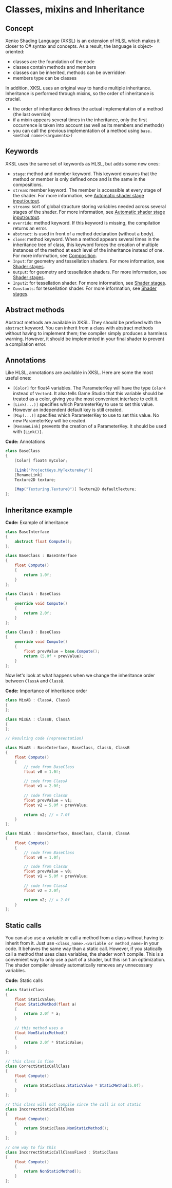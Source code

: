 # Classes, mixins and Inheritance

## Concept

Xenko Shading Language (XKSL) is an extension of HLSL which makes it closer to C# syntax and concepts. As a result, the language is object-oriented:

- classes are the foundation of the code
- classes contain methods and members
- classes can be inherited, methods can be overridden
- members type can be classes

In addition, XKSL uses an original way to handle multiple inheritance. Inheritance is performed through mixins, so the order of inheritance is crucial.

- the order of inheritance defines the actual implementation of a method (the last override)
- if a mixin appears several times in the inheritance, only the first occurrence is taken into account (as well as its members and methods)
- you can call the previous implementation of a method using `base.<method name>(<arguments>)`

## Keywords

XKSL uses the same set of keywords as HLSL, but adds some new ones:

- `stage`: method and member keyword. This keyword ensures that the method or member is only defined once and is the same in the compositions.
- `stream`: member keyword. The member is accessible at every stage of the shader. For more information, see [Automatic shader stage input/output](automatic-shader-stage-input-output.md).
- `streams`: sort of global structure storing variables needed across several stages of the shader. For more information, see [Automatic shader stage input/output](automatic-shader-stage-input-output.md).
- `override`: method keyword. If this keyword is missing, the compilation returns an error.
- `abstract`: is used in front of a method declaration (without a body).
- `clone`: method keyword. When a method appears several times in the inheritance tree of class, this keyword forces the creation of multiple instances of the method at each level of the inheritance instead of one. For more information, see [Composition](composition.md).
- `Input`: for geometry and tessellation shaders. For more information, see [Shader stages](shader-stages.md).
- `Output`: for geometry and tessellation shaders. For more information, see [Shader stages](shader-stages.md).
- `Input2`: for tessellation shader. For more information, see [Shader stages](shader-stages.md).
- `Constants`: for tessellation shader. For more information, see [Shader stages](shader-stages.md).

## Abstract methods

Abstract methods are available in XKSL. They should be prefixed with the `abstract` keyword. You can inherit from a class with abstract methods without having to implement them; the compiler simply produces a harmless warning. However, it should be implemented in your final shader to prevent a compilation error.

## Annotations

Like HLSL, annotations are available in XKSL. Here are some the most useful ones:

- `[Color]` for float4 variables. The ParameterKey will have the type `Color4` instead of `Vector4`. It also tells Game Studio that this variable should be treated as a color, giving you the most convenient interface to edit it.
- `[Link(...)]` specifies which ParameterKey to use to set this value. However an independent default key is still created.
- `[Map(...)]` specifies which ParameterKey to use to set this value. No new ParameterKey will be created.
- `[RenameLink]` prevents the creation of a ParameterKey. It should be used with `[Link()]`.

**Code:** Annotations

```cs
class BaseClass
{
	[Color] float4 myColor;
 
	[Link("ProjectKeys.MyTextureKey")]
	[RenameLink]
	Texture2D texture;
 
	[Map("Texturing.Texture0")] Texture2D defaultTexture;
};
```

## Inheritance example

**Code:** Example of inheritance

```cs
class BaseInterface
{
	abstract float Compute();
};
 
class BaseClass : BaseInterface
{
	float Compute()
	{
		return 1.0f;
	}
};
 
class ClassA : BaseClass
{
	override void Compute()
	{
		return 2.0f;
	}
};
 
class ClassB : BaseClass
{
	override void Compute()
	{
		float prevValue = base.Compute();
		return (5.0f + prevValue);
	}
};
```

Now let's look at what happens when we change the inheritance order between `ClassA` and `ClassB`.

**Code:** Importance of inheritance order

```cs
class MixAB : ClassA, ClassB
{
};
 
class MixBA : ClassB, ClassA
{
};
 
// Resulting code (representation)

class MixAB : BaseInterface, BaseClass, ClassA, ClassB
{
	float Compute()
	{
		// code from BaseClass
		float v0 = 1.0f;
 
		// code from ClassA
		float v1 = 2.0f;
 
		// code from ClassB
		float prevValue = v1;
		float v2 = 5.0f + prevValue;
 
		return v2; // = 7.0f
	}
};

class MixBA : BaseInterface, BaseClass, ClassB, ClassA
{
	float Compute()
	{
		// code from BaseClass
		float v0 = 1.0f;

		// code from ClassB
		float prevValue = v0;
		float v1 = 5.0f + prevValue;
		
		// code from ClassA
		float v2 = 2.0f;

		return v2; // = 2.0f
	}
};
```

## Static calls

You can also use a variable or call a method from a class without having to inherit from it. Just use `<class_name>.<variable or method_name>` in your code. It behaves the same way than a static call. However, if you statically call a method that uses class variables, the shader won't compile. This is a convenient way to only use a part of a shader, but this isn't an optimization. The shader compiler already automatically removes any unnecessary variables.

**Code:** Static calls

```cs
class StaticClass
{
	float StaticValue;
	float StaticMethod(float a)
	{
		return 2.0f * a;
	}
 
	// this method uses a
	float NonStaticMethod()
	{
		return 2.0f * StaticValue;
	}
};
 
// this class is fine
class CorrectStaticCallClass
{
	float Compute()
	{
		return StaticClass.StaticValue * StaticMethod(5.0f);
	}
};
 
// this class will not compile since the call is not static
class IncorrectStaticCallClass 
{
	float Compute()
	{
		return StaticClass.NonStaticMethod();
	}
};
 
// one way to fix this
class IncorrectStaticCallClassFixed : StaticClass
{
	float Compute()
	{
		return NonStaticMethod();
	}
};
```


